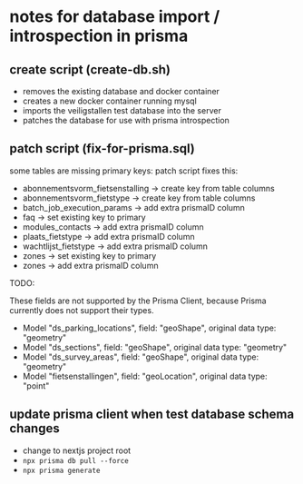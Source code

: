 # notes for database import / introspection in prisma

## create script (create-db.sh)

- removes the existing database and docker container
- creates a new docker container running mysql
- imports the veiligstallen test database into the server
- patches the database for use with prisma introspection

## patch script (fix-for-prisma.sql)

some tables are missing primary keys: patch script fixes this:

- abonnementsvorm_fietsenstalling -> create key from table columns
- abonnementsvorm_fietstype -> create key from table columns
- batch_job_execution_params -> add extra prismaID column
- faq -> set existing key to primary
- modules_contacts -> add extra prismaID column
- plaats_fietstype -> add extra prismaID column
- wachtlijst_fietstype -> add extra prismaID column
- zones -> set existing key to primary
- zones -> add extra prismaID column

TODO:

These fields are not supported by the Prisma Client, because Prisma currently does not support their types.

- Model "ds_parking_locations", field: "geoShape", original data type: "geometry"
- Model "ds_sections", field: "geoShape", original data type: "geometry"
- Model "ds_survey_areas", field: "geoShape", original data type: "geometry"
- Model "fietsenstallingen", field: "geoLocation", original data type: "point"

## update prisma client when test database schema changes

- change to nextjs project root
- `npx prisma db pull --force`
- `npx prisma generate`

